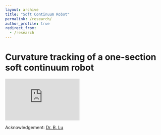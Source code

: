 ```yaml
---
layout: archive
title: "Soft Continuum Robot"
permalink: /research/
author_profile: true
redirect_from:
  - /research
---
```


# Curvature tracking of a one-section soft continuum robot

<!-- <p class="full-width">
<iframe width="480" height="270" src="https://www.youtube-nocookie.com/embed/_yy3LjOx5cc?start=1" frameborder="0" allow="accelerometer; autoplay; encrypted-media; gyroscope; picture-in-picture" allowfullscreen></iframe>
</p> -->

 <p class="full-width"><iframe width="240" height="135" src="https://www.youtube.com/embed/llZsSwqj-_Y" frameborder="0" allow="accelerometer; autoplay; encrypted-media; gyroscope; picture-in-picture" allowfullscreen></iframe></p>

  Acknowledgement: [Dr. B. Lu](https://lu-bo.github.io)
